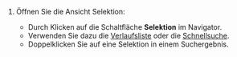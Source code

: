 <!-- markdownlint-disable-file MD041 -->
1. Öffnen Sie die Ansicht Selektion:

    * Durch Klicken auf die Schaltfläche **Selektion** im Navigator.
    * Verwenden Sie dazu die [Verlaufsliste][1] oder die [Schnellsuche][2].
    * Doppelklicken Sie auf eine Selektion in einem Suchergebnis.

<!-- Referenced links -->
[1]: ../../../learn/using-history-list.md
[2]: ../../../learn/using-fastsearcher.md
